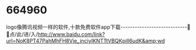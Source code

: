 # 664960
logo像腾讯视频一样的软件,十款免费软件app下载----------------------------🚴🚴点/此/进/入/http://www.baidu.com/link?url=NoK8PT47PahMhFH8Vie_jnciyIKNTTtVBQKpill6udK&amp;wd
